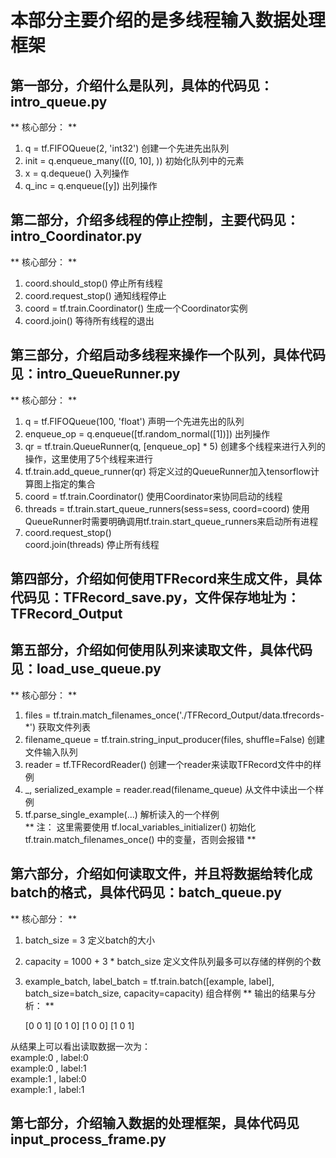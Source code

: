 # 本部分主要介绍的是多线程输入数据处理框架
## 第一部分，介绍什么是队列，具体的代码见：intro_queue.py
** 核心部分： ** <br>
1. q = tf.FIFOQueue(2, 'int32')         创建一个先进先出队列<br>
2. init = q.enqueue_many(([0, 10], ))   初始化队列中的元素<br>
3. x = q.dequeue()                      入列操作<br>
4. q_inc = q.enqueue([y])               出列操作<br>

## 第二部分，介绍多线程的停止控制，主要代码见：intro_Coordinator.py
** 核心部分： ** <br>
1. coord.should_stop()                  停止所有线程<br>
2. coord.request_stop()                 通知线程停止<br>
3. coord = tf.train.Coordinator()       生成一个Coordinator实例<br>
4. coord.join()                         等待所有线程的退出<br>

## 第三部分，介绍启动多线程来操作一个队列，具体代码见：intro_QueueRunner.py
** 核心部分： ** <br>
1. q = tf.FIFOQueue(100, 'float')       声明一个先进先出的队列<br>
2. enqueue_op = q.enqueue([tf.random_normal([1])])    出列操作<br>
3. qr = tf.train.QueueRunner(q, [enqueue_op] * 5)     创建多个线程来进行入列的操作，这里使用了5个线程来进行<br>
4. tf.train.add_queue_runner(qr)                      将定义过的QueueRunner加入tensorflow计算图上指定的集合<br>
5. coord = tf.train.Coordinator()                     使用Coordinator来协同启动的线程<br>
6. threads = tf.train.start_queue_runners(sess=sess, coord=coord)     使用QueueRunner时需要明确调用tf.train.start_queue_runners来启动所有进程<br>
7. coord.request_stop()<br>
   coord.join(threads)                                停止所有线程<br> 

## 第四部分，介绍如何使用TFRecord来生成文件，具体代码见：TFRecord_save.py，文件保存地址为：TFRecord_Output

## 第五部分，介绍如何使用队列来读取文件，具体代码见：load_use_queue.py
** 核心部分： ** <br>
1. files = tf.train.match_filenames_once('./TFRecord_Output/data.tfrecords-*')      获取文件列表<br>
2. filename_queue = tf.train.string_input_producer(files, shuffle=False)            创建文件输入队列<br>
3. reader = tf.TFRecordReader()                                                     创建一个reader来读取TFRecord文件中的样例<br>
4. _, serialized_example = reader.read(filename_queue)                              从文件中读出一个样例<br>
5. tf.parse_single_example(...)                                                     解析读入的一个样例<br>
** 注： 这里需要使用 tf.local_variables_initializer() 初始化 tf.train.match_filenames_once() 中的变量，否则会报错 ** <br>

## 第六部分，介绍如何读取文件，并且将数据给转化成batch的格式，具体代码见：batch_queue.py
** 核心部分： ** <br>
1. batch_size = 3                                       定义batch的大小
2. capacity = 1000 + 3 * batch_size                     定义文件队列最多可以存储的样例的个数
3. example_batch, label_batch = tf.train.batch([example, label], batch_size=batch_size, capacity=capacity)   组合样例
** 输出的结果与分析： ** <br>

    [0 0 1] [0 1 0]
    [1 0 0] [1 0 1]
    
从结果上可以看出读取数据一次为：<br>
example:0 , label:0<br>
example:0 , label:1<br>
example:1 , label:0<br>
example:1 , label:1<br>

## 第七部分，介绍输入数据的处理框架，具体代码见input_process_frame.py